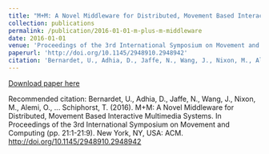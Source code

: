 ```yaml
---
title: "M+M: A Novel Middleware for Distributed, Movement Based Interactive Multimedia Systems"
collection: publications
permalink: /publication/2016-01-01-m-plus-m-middleware
date: 2016-01-01
venue: 'Proceedings of the 3rd International Symposium on Movement and Computing'
paperurl: 'http://doi.org/10.1145/2948910.2948942'
citation: 'Bernardet, U., Adhia, D., Jaffe, N., Wang, J., Nixon, M., Alemi, O., ... Schiphorst, T. (2016). M+M: A Novel Middleware for Distributed, Movement Based Interactive Multimedia Systems. In Proceedings of the 3rd International Symposium on Movement and Computing (pp. 21:1-21:9). New York, NY, USA: ACM. http://doi.org/10.1145/2948910.2948942'
---
```


<a href='http://doi.org/10.1145/2948910.2948942'>Download paper here</a>

Recommended citation: Bernardet, U., Adhia, D., Jaffe, N., Wang, J., Nixon, M., Alemi, O., ... Schiphorst, T. (2016). M+M: A Novel Middleware for Distributed, Movement Based Interactive Multimedia Systems. In Proceedings of the 3rd International Symposium on Movement and Computing (pp. 21:1-21:9). New York, NY, USA: ACM. http://doi.org/10.1145/2948910.2948942